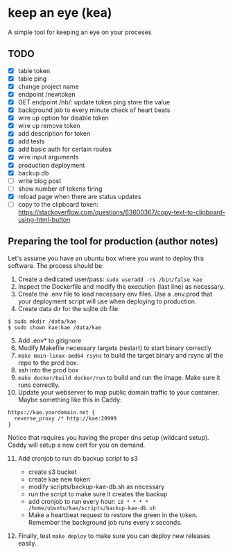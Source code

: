 # keep an eye (kea)

A simple tool for keeping an eye on your proceses

## TODO

- [x] table token
- [x] table ping
- [x] change project name
- [x] endpoint /newtoken
- [x] GET endpoint /hb/<token>: update token ping store the value
- [x] background job to every minute check of heart beats
- [x] wire up option for disable token
- [x] wire up remove token
- [x] add description for token
- [x] add tests
- [x] add basic auth for certain routes
- [x] wire input arguments
- [x] production deployment
- [x] backup db
- [ ] write blog post
- [ ] show number of tokens firing
- [x] reload page when there are status updates
- [ ] copy to the clipboard token: https://stackoverflow.com/questions/63600367/copy-text-to-clipboard-using-html-button

## Preparing the tool for production (author notes)

Let's assume you have an ubuntu box where you want to deploy this software.
The process should be:

1. Create a dedicated user/pass: `sudo useradd -rs /bin/false kae`
2. Inspect the Dockerfile and modify the execution (last line) as necessary.
3. Create the .env file to load necessary env files.
   Use a .env.prod that your deployment script will use when deploying to production.
4. Create data dir for the sqlite db file:

```
$ sudo mkdir /data/kae
$ sudo chown kae:kae /data/kae
```

5. Add .env\* to gitignore
6. Modify Makefile necessary targets (restart) to start binary correctly
7. `make main-linux-amd64 rsync` to build the target binary and rsync all the repo to the prod box.
8. ssh into the prod box
9. `make docker/build docker/run` to build and run the image. Make sure it runs correctly.
10. Update your webserver to map public domain traffic to your container. Maybe something like this in Caddy:

```
https://kae.yourdomain.net {
  reverse_proxy /* http://kae:20999
}
```

Notice that requires you having the proper dns setup (wildcard setup). Caddy will setup a new cert
for you on demand.

11. Add cronjob to run db backup script to s3

    - create s3 bucket
    - create kae new token
    - modify scripts/backup-kae-db.sh as necessary
    - run the script to make sure it creates the backup
    - add cronjob to run every hour: `10 * * * * /home/ubuntu/kae/scripts/backup-kae-db.sh`
    - Make a heartbeat request to restore the green in the token. Remember the background job runs every x seconds.

12. Finally, test `make deploy` to make sure you can deploy new releases easily.
